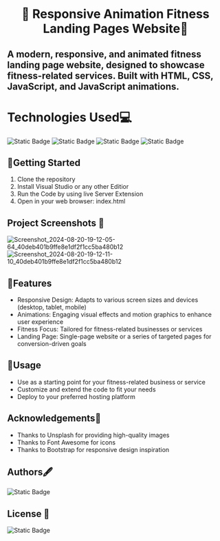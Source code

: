 # <p align="center"> 🚀 Responsive Animation Fitness Landing Pages Website🚀</p>

## A modern, responsive, and animated fitness landing page website, designed to showcase fitness-related services. Built with HTML, CSS, JavaScript, and JavaScript animations.

# Technologies Used💻 

![Static Badge](https://img.shields.io/badge/HTML5%20-orange?style=for-the-badge&logo=HTML5&labelColor=black) ![Static Badge](https://img.shields.io/badge/CSS3%20-blue?style=for-the-badge&logo=CSS3&labelColor=black) ![Static Badge](https://img.shields.io/badge/Javascript-yellow?style=for-the-badge&logo=javascript&labelColor=black) ![Static Badge](https://img.shields.io/badge/bootstrap-rgb(86%2C%2061%2C%20124)?style=for-the-badge&logo=bootstrap&labelColor=black)




## 🚀Getting Started

1. Clone the repository
2. Install Visual Studio or any other Editior
3. Run the Code by using live Server Extension
4. Open in your web browser: index.html


## Project Screenshots 📸


![Screenshot_2024-08-20-19-12-05-64_40deb401b9ffe8e1df2f1cc5ba480b12](https://github.com/user-attachments/assets/e4d499c6-5e95-42df-a9b2-dda927188a63)
![Screenshot_2024-08-20-19-12-11-10_40deb401b9ffe8e1df2f1cc5ba480b12](https://github.com/user-attachments/assets/cbcd8cdd-9f88-4137-ad9e-407e941e88ea)




## 🌟Features
 - Responsive Design: Adapts to various screen sizes and devices (desktop, tablet, mobile)
- Animations: Engaging visual effects and motion graphics to enhance user experience
- Fitness Focus: Tailored for fitness-related businesses or services
- Landing Page: Single-page website or a series of targeted pages for conversion-driven goals



## 🚀Usage

- Use as a starting point for your   fitness-related business or service
- Customize and extend the code to fit your needs
- Deploy to your preferred hosting platform



## Acknowledgements🙏

- Thanks to Unsplash for providing high-quality images
- Thanks to Font Awesome for icons
- Thanks to Bootstrap for responsive design inspiration

## Authors🖋️

 ![Static Badge](https://img.shields.io/badge/Yogeshwaree_Dafane-darkblue)


## License 📜
![Static Badge](https://img.shields.io/badge/MIT-License-%20red?style=for-the-badge&logo=MIT&labelColor=black)






